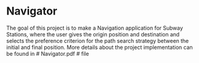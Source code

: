 # Navigator
The goal of this project is to make a Navigation application for Subway Stations, 
where the user gives the origin position and destination and selects the preference criterion for the path search strategy
between the initial and final position.
More details about the project implementation can be found in # Navigator.pdf # file
